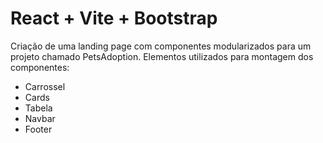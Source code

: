 # React + Vite + Bootstrap

Criação de uma landing page com componentes modularizados para um projeto chamado PetsAdoption.
Elementos utilizados para montagem dos componentes: 
* Carrossel
* Cards
* Tabela
* Navbar
* Footer

